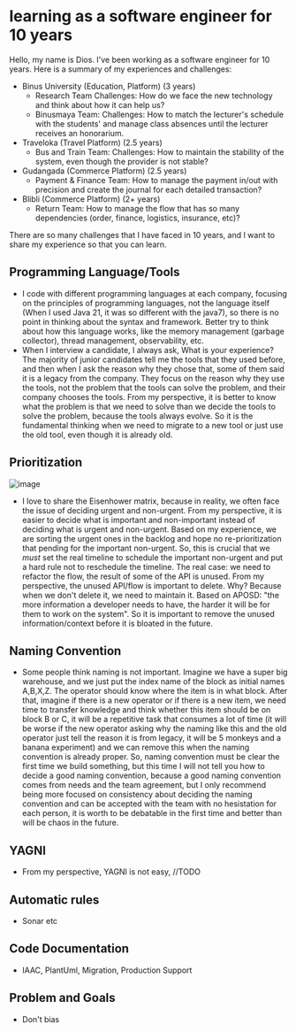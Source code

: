 # learning as a software engineer for 10 years
Hello, my name is Dios. I've been working as a software engineer for 10 years. Here is a summary of my experiences and challenges: 
  * Binus University (Education, Platform) (3 years)
    * Research Team
      Challenges: How do we face the new technology and think about how it can help us?
    * Binusmaya Team:
      Challenges: How to match the lecturer's schedule with the students' and manage class absences until the lecturer receives an honorarium.
  * Traveloka (Travel Platform) (2.5 years)
    * Bus and Train Team:
      Challenges: How to maintain the stability of the system, even though the provider is not stable?
  * Gudangada (Commerce Platform) (2.5 years)
    * Payment & Finance Team: How to manage the payment in/out with precision and create the journal for each detailed transaction?
  * Blibli (Commerce Platform) (2+ years)
    * Return Team: How to manage the flow that has so many dependencies (order, finance, logistics, insurance, etc)?

There are so many challenges that I have faced in 10 years, and I want to share my experience so that you can learn.
## Programming Language/Tools
* I code with different programming languages at each company, focusing on the principles of programming languages, not the language itself (When I used Java 21, it was so different with the java7), so there is no point in thinking about the syntax and framework. Better try to think about how this language works, like the memory management (garbage collector), thread management, observability, etc.
* When I interview a candidate, I always ask, What is your experience? The majority of junior candidates tell me the tools that they used before, and then when I ask the reason why they chose that, some of them said it is a legacy from the company. They focus on the reason why they use the tools, not the problem that the tools can solve the problem, and their company chooses the tools. From my perspective, it is better to know what the problem is that we need to solve than we decide the tools to solve the problem, because the tools always evolve. So it is the fundamental thinking when we need to migrate to a new tool or just use the old tool, even though it is already old.
## Prioritization
![image](https://github.com/user-attachments/assets/82b8e86a-32f6-45f7-a491-17b085c85578)
* I love to share the Eisenhower matrix, because in reality, we often face the issue of deciding urgent and non-urgent. From my perspective, it is easier to decide what is important and non-important instead of deciding what is urgent and non-urgent. Based on my experience, we are sorting the urgent ones in the backlog and hope no re-prioritization that pending for the important non-urgent. So, this is crucial that we *must* set the real timeline to schedule the important non-urgent and put a hard rule not to reschedule the timeline. The real case: we need to refactor the flow, the result of some of the API is unused. From my perspective, the unused API/flow is important to delete. Why? Because when we don't delete it, we need to maintain it. Based on APOSD: "the more information a developer needs to have, the harder it will be for them to work on the system". So it is important to remove the unused information/context before it is bloated in the future.
## Naming Convention
* Some people think naming is not important. Imagine we have a super big warehouse, and we just put the index name of the block as initial names A,B,X,Z. The operator should know where the item is in what block. After that, imagine if there is a new operator or if there is a new item, we need time to transfer knowledge and think whether this item should be on block B or C, it will be a repetitive task that consumes a lot of time (it will be worse if the new operator asking why the naming like this and the old operator just tell the reason it is from legacy, it will be 5 monkeys and a banana experiment) and we can remove this when the naming convention is already proper. So, naming convention must be clear the first time we build something, but this time I will not tell you how to decide a good naming convention, because a good naming convention comes from needs and the team agreement, but I only recommend being more focused on consistency about deciding the naming convention and can be accepted with the team with no hesistation for each person, it is worth to be debatable in the first time and better than will be chaos in the future.
## YAGNI
* From my perspective, YAGNI is not easy, //TODO
## Automatic rules
* Sonar etc
## Code Documentation
* IAAC, PlantUml, Migration, Production Support
## Problem and Goals
* Don't bias


